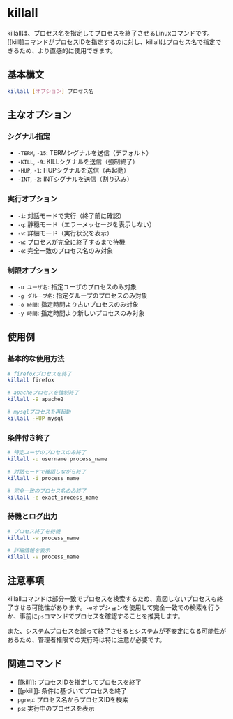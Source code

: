 # killall

killallは、プロセス名を指定してプロセスを終了させるLinuxコマンドです。[[kill]]コマンドがプロセスIDを指定するのに対し、killallはプロセス名で指定できるため、より直感的に使用できます。

## 基本構文

```bash
killall [オプション] プロセス名
```

## 主なオプション

### シグナル指定
- `-TERM`, `-15`: TERMシグナルを送信（デフォルト）
- `-KILL`, `-9`: KILLシグナルを送信（強制終了）
- `-HUP`, `-1`: HUPシグナルを送信（再起動）
- `-INT`, `-2`: INTシグナルを送信（割り込み）

### 実行オプション
- `-i`: 対話モードで実行（終了前に確認）
- `-q`: 静穏モード（エラーメッセージを表示しない）
- `-v`: 詳細モード（実行状況を表示）
- `-w`: プロセスが完全に終了するまで待機
- `-e`: 完全一致のプロセス名のみ対象

### 制限オプション
- `-u ユーザ名`: 指定ユーザのプロセスのみ対象
- `-g グループ名`: 指定グループのプロセスのみ対象
- `-o 時間`: 指定時間より古いプロセスのみ対象
- `-y 時間`: 指定時間より新しいプロセスのみ対象

## 使用例

### 基本的な使用方法
```bash
# firefoxプロセスを終了
killall firefox

# apacheプロセスを強制終了
killall -9 apache2

# mysqlプロセスを再起動
killall -HUP mysql
```

### 条件付き終了
```bash
# 特定ユーザのプロセスのみ終了
killall -u username process_name

# 対話モードで確認しながら終了
killall -i process_name

# 完全一致のプロセス名のみ終了
killall -e exact_process_name
```

### 待機とログ出力
```bash
# プロセス終了を待機
killall -w process_name

# 詳細情報を表示
killall -v process_name
```

## 注意事項

killallコマンドは部分一致でプロセスを検索するため、意図しないプロセスも終了させる可能性があります。`-e`オプションを使用して完全一致での検索を行うか、事前に`ps`コマンドでプロセスを確認することを推奨します。

また、システムプロセスを誤って終了させるとシステムが不安定になる可能性があるため、管理者権限での実行時は特に注意が必要です。

## 関連コマンド

- [[kill]]: プロセスIDを指定してプロセスを終了
- [[pkill]]: 条件に基づいてプロセスを終了
- `pgrep`: プロセス名からプロセスIDを検索
- `ps`: 実行中のプロセスを表示